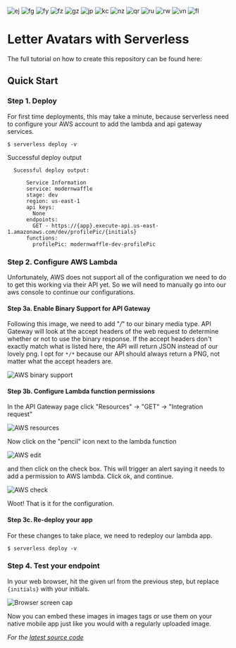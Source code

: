 ![ej](https://www.kcoleman.me/images/avatar_images/ej.png)
![fg](https://www.kcoleman.me/images/avatar_images/fg.png)
![fy](https://www.kcoleman.me/images/avatar_images/fy.png)
![fz](https://www.kcoleman.me/images/avatar_images/fz.png)
![gz](https://www.kcoleman.me/images/avatar_images/gz.png)
![jp](https://www.kcoleman.me/images/avatar_images/jp.png)
![kc](https://www.kcoleman.me/images/avatar_images/kc.png)
![nz](https://www.kcoleman.me/images/avatar_images/nz.png)
![qr](https://www.kcoleman.me/images/avatar_images/qr.png)
![ru](https://www.kcoleman.me/images/avatar_images/ru.png)
![rw](https://www.kcoleman.me/images/avatar_images/rw.png)
![vn](https://www.kcoleman.me/images/avatar_images/vn.png)
![fl](https://www.kcoleman.me/images/avatar_images/fl.png)

# Letter Avatars with Serverless

The full tutorial on how to create this repository can be found here: 

## Quick Start
### Step 1. Deploy
For first time deployments, this may take a minute, because serverless need to configure your AWS account to add the lambda and api gateway services.

`$ serverless deploy -v`

Successful deploy output

```
  Sucessful deploy output:

      Service Information
      service: modernwaffle
      stage: dev
      region: us-east-1
      api keys:
        None
      endpoints:
        GET - https://{app}.execute-api.us-east-1.amazonaws.com/dev/profilePic/{initials}
      functions:
        profilePic: modernwaffle-dev-profilePic
```

### Step 2. Configure AWS Lambda
Unfortunately, AWS does not support all of the configuration we need to do to get this working via their API yet.  So we will need to manually go into our aws console to continue our configurations.

#### Step 3a. Enable Binary Support for API Gateway
Following this image, we need to add "*/*" to our binary media type.  API Gateway will look at the accept headers of the web request to determine whether or not to use the binary response.  If the accept headers don't exactly match what is listed here, the API will return JSON instead of our lovely png.  I opt for `*/*` because our API should always return a PNG, not matter what the accept headers are.

![AWS binary support](https://www.kcoleman.me/images/avatar_images/binary_support.png)

#### Step 3b. Configure Lambda function permissions
In the API Gateway page click "Resources" -> "GET" -> "Integration request"

![AWS resources](https://www.kcoleman.me/images/avatar_images/aws_resources.png)

Now click on the "pencil" icon next to the lambda function

![AWS edit](https://www.kcoleman.me/images/avatar_images/aws_edit.png)

and then click on the check box.  This will trigger an alert saying it needs to add a permission to AWS lambda.  Click ok, and continue.

![AWS check](https://www.kcoleman.me/images/avatar_images/aws_check.png)

Woot! That is it for the configuration.

#### Step 3c. Re-deploy your app
For these changes to take place, we need to redeploy our lambda app.

`$ serverless deploy -v`

### Step 4. Test your endpoint

In your web browser, hit the given url from the previous step, but replace `{initials}` with your initials.

![Browser screen cap](https://www.kcoleman.me/images/avatar_images/browser.png)

Now you can embed these images in images tags or use them on your native mobile app just like you would with a regularly uploaded image.

_For the [latest source code](https://github.com/kevincolemaninc/letter-avatar-serverless)_
